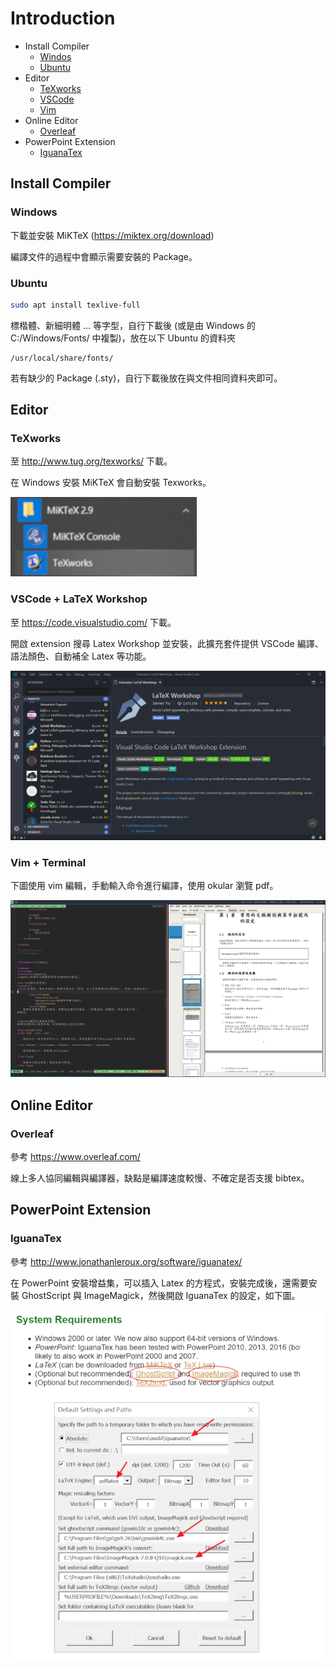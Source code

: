 # Introduction

- Install Compiler
    - [Windos](#Windows)
    - [Ubuntu](#Ubuntu)
- Editor
    - [TeXworks](#TeXworks)
    - [VSCode](#VSCode-LaTex-Workshop)
    - [Vim](#Vim-Terminal)
- Online Editor
    - [Overleaf](#Overleaf)
- PowerPoint Extension
    - [IguanaTex](#IguanaTex)

## Install Compiler

### Windows

下載並安裝 MiKTeX (https://miktex.org/download)

編譯文件的過程中會顯示需要安裝的 Package。

### Ubuntu

```bash
sudo apt install texlive-full
```

標楷體、新細明體 ... 等字型，自行下載後 (或是由 Windows 的 C:/Windows/Fonts/ 中複製)，放在以下 Ubuntu 的資料夾

```
/usr/local/share/fonts/
```

若有缺少的 Package (.sty)，自行下載後放在與文件相同資料夾即可。

## Editor

### TeXworks

至 http://www.tug.org/texworks/ 下載。

在 Windows 安裝 MiKTeX 會自動安裝 Texworks。

![Intro-texworks](./pics/Intro-texworks.png)

### VSCode + LaTeX Workshop

至 https://code.visualstudio.com/ 下載。

開啟 extension 搜尋 Latex Workshop 並安裝，此擴充套件提供 VSCode 編譯、語法顏色、自動補全 Latex 等功能。

![Intro-vscode](./pics/Intro-vscode.png)

### Vim + Terminal

下圖使用 vim 編輯，手動輸入命令進行編譯，使用 okular 瀏覽 pdf。

![Intro-vscode](./pics/Intro-vim.png)

## Online Editor

### Overleaf

參考 https://www.overleaf.com/

線上多人協同編輯與編譯器，缺點是編譯速度較慢、不確定是否支援 bibtex。

## PowerPoint Extension

### IguanaTex

參考 http://www.jonathanleroux.org/software/iguanatex/

在 PowerPoint 安裝增益集，可以插入 Latex 的方程式，安裝完成後，還需要安裝 GhostScript 與 ImageMagick，然後開啟 IguanaTex 的設定，如下圖。

![Intro-iguanatex](./pics/Intro-iguanatex.png)
